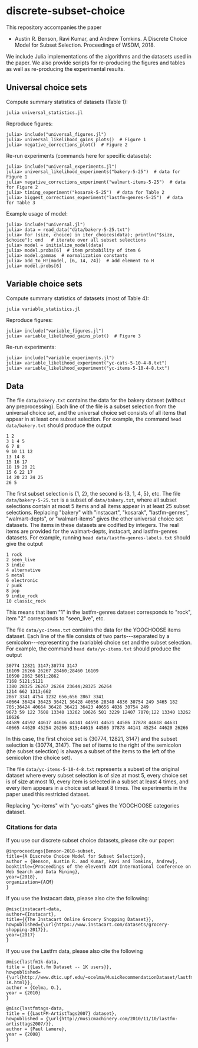# discrete-subset-choice

This repository accompanies the paper

- Austin R. Benson, Ravi Kumar, and Andrew Tomkins. A Discrete Choice Model for Subset Selection. Proceedings of WSDM, 2018.

We include Julia implementations of the algorithms and the datasets used in the paper.
We also provide scripts for re-producing the figures and tables as well as re-producing the experimental results.

## Universal choice sets

Compute summary statistics of datasets (Table 1):
```
julia universal_statistics.jl
```

Reproduce figures:
```
julia> include("universal_figures.jl")
julia> universal_likelihood_gains_plots()  # Figure 1
julia> negative_corrections_plot()  # Figure 2
```

Re-run experiments (commands here for specific datasets):
```
julia> include("universal_experiments.jl")
julia> universal_likelihood_experiments("bakery-5-25")  # data for Figure 1
julia> negative_corrections_experiment("walmart-items-5-25")  # data for Figure 2
julia> timing_experiment("kosarak-5-25")  # data for Table 2
julia> biggest_corrections_experiment("lastfm-genres-5-25")  # data for Table 3
```

Example usage of model:
```
julia> include("universal.jl")
julia> data = read_data("data/bakery-5-25.txt")
julia> for (size, choice) in iter_choices(data); println("$size, $choice"); end   # iterate over all subset selections
julia> model = initialize_model(data)
julia> model.probs[6]  # item probability of item 6
julia> model.gammas  # normalization constants
julia> add_to_H!(model, [6, 14, 24])  # add element to H
julia> model.probs[6]
```

## Variable choice sets

Compute summary statistics of datasets (most of Table 4):
```
julia variable_statistics.jl
```

Reproduce figures:
```
julia> include("variable_figures.jl")
julia> variable_likelihood_gains_plot()  # Figure 3
```

Re-run experiments:
```
julia> include("variable_experiments.jl")
julia> variable_likelihood_experiment("yc-cats-5-10-4-8.txt")
julia> variable_likelihood_experiment("yc-items-5-10-4-8.txt")
```

## Data

The file `data/bakery.txt` contains the data for the bakery dataset (without any preprocessing).
Each line of the file is a subset selection from the universal choice set, and the universal choice set consists of all items that appear in at least one subset selection.
For example, the command `head data/bakery.txt` should produce the output
```
1 2
3 1 4 5
6 7 8
9 10 11 12
13 14 8
15 16 17
18 19 20 21
15 6 22 17
14 20 23 24 25
26 5
```
The first subset selection is {1, 2}, the second is {3, 1, 4, 5}, etc.
The file `data/bakery-5-25.txt` is a subset of `data/bakery.txt`, where all subset selections contain at most 5 items and all items appear in at least 25 subset selections.
Replacing "bakery" with "instacart", "kosarak", "lastfm-genres", "walmart-depts", or "walmart-items" gives the other universal choice set datasets.
The items in these datasets are codified by integers.
The real items are provided for the walmart-depts, instacart, and lastfm-genres datasets.
For example, running `head data/lastfm-genres-labels.txt` should give the output
```
1 rock
2 seen_live
3 indie
4 alternative
5 metal
6 electronic
7 punk
8 pop
9 indie_rock
10 classic_rock
```
This means that item "1" in the lastfm-genres dataset corresponds to "rock", item "2" corresponds to "seen_live", etc.

The file `data/yc-items.txt` contains the data for the YOOCHOOSE items dataset.
Each line of the file consists of two parts---separated by a semicolon---representing the (variable) choice set and the subset selection.
For example, the command `head data/yc-items.txt` should produce the output
```
30774 12821 3147;30774 3147
16109 26266 26267 28460;28460 16109
10590 2862 5051;2862
7168 5121;5121
1380 28325 26267 26264 23644;28325 26264
1214 662 1313;662
2867 3341 4754 1232 656;656 2867 3341
40664 36424 36423 36421 36428 40656 28348 4836 30754 249 3465 182 705;36424 40664 36428 36421 36423 40656 4836 30754 249
9673 59 122 7608 13340 13262 10626 501 3229 12407 7070;122 13340 13262 10626
44589 44592 44617 44616 44141 44591 44621 44586 37878 44618 44631 40665 44620 45254 26266 815;44616 44586 37878 44141 45254 44620 26266
```
In this case, the first choice set is {30774, 12821, 3147} and the subset selection is {30774, 3147}.
The set of items to the right of the semicolon (the subset selection) is always a subset of the items to the left of the semicolon (the choice set).

The file `data/yc-items-5-10-4-8.txt` represents a subset of the original dataset where every subset selection is of
size at most 5, every choice set is of size at most 10, every item is selected in a subset at least 4 times, and every
item appears in a choice set at least 8 times.
The experiments in the paper used this restricted dataset.

Replacing "yc-items" with "yc-cats" gives the YOOCHOOSE categories dataset.


### Citations for data

If you use our discrete subset choice datasets, please cite our paper:
```
@inproceedings{Benson-2018-subset,
title={A Discrete Choice Model for Subset Selection},
author = {Benson, Austin R. and Kumar, Ravi and Tomkins, Andrew},
booktitle={Proceedings of the eleventh ACM International Conference on Web Search and Data Mining},
year={2018},
organization={ACM}
}
```

If you use the Instacart data, please also cite the following:
```
@misc{instacart-data,
author={Instacart},
title={{The Instacart Online Grocery Shopping Dataset}},
howpublished={\url{https://www.instacart.com/datasets/grocery-shopping-2017}},
year={2017}
}
```

If you use the Lastfm data, please also cite the following
```
@misc{lastfm1k-data,
title = {{Last.fm Dataset -- 1K users}},
howpublished={\url{http://www.dtic.upf.edu/~ocelma/MusicRecommendationDataset/lastfm-1K.html}},
author = {Celma, O.},
year = {2010}
}

@misc{lastfmtags-data,
title = {{LastFM-ArtistTags2007} dataset},
howpublished = {\url{http://musicmachinery.com/2010/11/10/lastfm-artisttags2007/}},
author = {Paul Lamere},
year = {2008}
}
```
